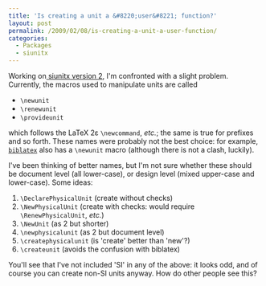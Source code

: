 ```yaml
---
title: 'Is creating a unit a &#8220;user&#8221; function?'
layout: post
permalink: /2009/02/08/is-creating-a-unit-a-user-function/
categories:
  - Packages
  - siunitx
---
```

Working on[ siunitx version 2](http://siunitx.berlios.de), I'm confronted with a slight problem.  Currently, the macros used to manipulate units are called

- `\newunit`
- `\renewunit`
- `\provideunit`

which follows the LaTeX 2ε `\newcommand`, _etc._; the same is true for prefixes and so forth.  These names were probably not the best choice: for example, [`biblatex`](https://ctan.org/pkg/biblatex) also has a `\newunit` macro (although there is not a clash, luckily).

I've been thinking of better names, but I'm not sure whether these should be document level (all lower-case), or design level (mixed upper-case and lower-case). Some ideas:

1. `\DeclarePhysicalUnit` (create without checks)
2. `\NewPhysicalUnit` (create with checks: would require `\RenewPhysicalUnit`, _etc._)
3. `\NewUnit` (as 2 but shorter)
4. `\newphysicalunit` (as 2 but document level)
5. `\createphysicalunit` (is 'create' better than 'new'?)
6. `\createunit` (avoids the confusion with biblatex)

You'll see that I've not included 'SI' in any of the above: it looks odd, and of course you can create non-SI units anyway.  How do other people see this?
